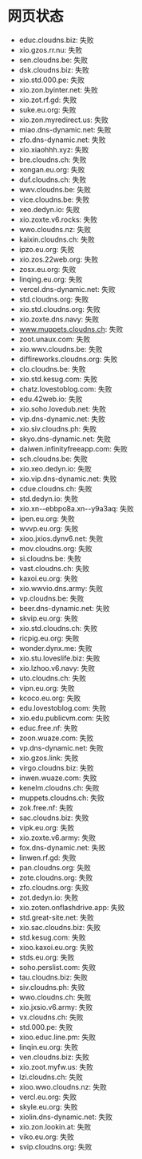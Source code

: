 # 网页状态
- educ.cloudns.biz: 失败
- xio.gzos.rr.nu: 失败
- sen.cloudns.be: 失败
- dsk.cloudns.biz: 失败
- xio.std.000.pe: 失败
- xio.zon.byinter.net: 失败
- xio.zot.rf.gd: 失败
- suke.eu.org: 失败
- xio.zon.myredirect.us: 失败
- miao.dns-dynamic.net: 失败
- zfo.dns-dynamic.net: 失败
- xio.xiaohhh.xyz: 失败
- bre.cloudns.ch: 失败
- xongan.eu.org: 失败
- duf.cloudns.ch: 失败
- wwv.cloudns.be: 失败
- vice.cloudns.be: 失败
- xeo.dedyn.io: 失败
- xio.zoxte.v6.rocks: 失败
- wwo.cloudns.nz: 失败
- kaixin.cloudns.ch: 失败
- ipzo.eu.org: 失败
- xio.zos.22web.org: 失败
- zosx.eu.org: 失败
- linqing.eu.org: 失败
- vercel.dns-dynamic.net: 失败
- std.cloudns.org: 失败
- xio.std.cloudns.org: 失败
- xio.zoxte.dns.navy: 失败
- www.muppets.cloudns.ch: 失败
- zoot.unaux.com: 失败
- xio.wwv.cloudns.be: 失败
- diffireworks.cloudns.org: 失败
- clo.cloudns.be: 失败
- xio.std.kesug.com: 失败
- chatz.lovestoblog.com: 失败
- edu.42web.io: 失败
- xio.soho.lovedub.net: 失败
- vip.dns-dynamic.net: 失败
- xio.siv.cloudns.ph: 失败
- skyo.dns-dynamic.net: 失败
- daiwen.infinityfreeapp.com: 失败
- sch.cloudns.be: 失败
- xio.xeo.dedyn.io: 失败
- xio.vip.dns-dynamic.net: 失败
- cdue.cloudns.ch: 失败
- std.dedyn.io: 失败
- xio.xn--ebbpo8a.xn--y9a3aq: 失败
- ipen.eu.org: 失败
- wvvp.eu.org: 失败
- xioo.jxios.dynv6.net: 失败
- mov.cloudns.org: 失败
- si.cloudns.be: 失败
- vast.cloudns.ch: 失败
- kaxoi.eu.org: 失败
- xio.wwvio.dns.army: 失败
- vp.cloudns.be: 失败
- beer.dns-dynamic.net: 失败
- skvip.eu.org: 失败
- xio.std.cloudns.ch: 失败
- ricpig.eu.org: 失败
- wonder.dynx.me: 失败
- xio.stu.loveslife.biz: 失败
- xio.lzhoo.v6.navy: 失败
- uto.cloudns.ch: 失败
- vipn.eu.org: 失败
- kcoco.eu.org: 失败
- edu.lovestoblog.com: 失败
- xio.edu.publicvm.com: 失败
- educ.free.nf: 失败
- zoon.wuaze.com: 失败
- vp.dns-dynamic.net: 失败
- xio.gzos.link: 失败
- virgo.cloudns.biz: 失败
- inwen.wuaze.com: 失败
- kenelm.cloudns.ch: 失败
- muppets.cloudns.ch: 失败
- zok.free.nf: 失败
- sac.cloudns.biz: 失败
- vipk.eu.org: 失败
- xio.zoxte.v6.army: 失败
- fox.dns-dynamic.net: 失败
- linwen.rf.gd: 失败
- pan.cloudns.org: 失败
- zote.cloudns.org: 失败
- zfo.cloudns.org: 失败
- zot.dedyn.io: 失败
- xio.zoten.onflashdrive.app: 失败
- std.great-site.net: 失败
- xio.sac.cloudns.biz: 失败
- std.kesug.com: 失败
- xioo.kaxoi.eu.org: 失败
- stds.eu.org: 失败
- soho.perslist.com: 失败
- tau.cloudns.biz: 失败
- siv.cloudns.ph: 失败
- wwo.cloudns.ch: 失败
- xio.jxsio.v6.army: 失败
- vx.cloudns.ch: 失败
- std.000.pe: 失败
- xioo.educ.line.pm: 失败
- linqin.eu.org: 失败
- ven.cloudns.biz: 失败
- xio.zoot.myfw.us: 失败
- lzi.cloudns.ch: 失败
- xioo.wwo.cloudns.nz: 失败
- vercl.eu.org: 失败
- skyle.eu.org: 失败
- xiolin.dns-dynamic.net: 失败
- xio.zon.lookin.at: 失败
- viko.eu.org: 失败
- svip.cloudns.org: 失败
